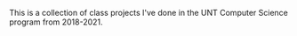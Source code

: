 This is a collection of class projects I've done in the UNT Computer Science program from 2018-2021.
